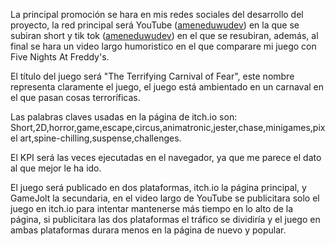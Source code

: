 La principal promoción se hara en mis redes sociales del desarrollo del proyecto, la red principal será YouTube ([ameneduwudev](https://www.youtube.com/@AMENEDUWUDEV/videos)) en la que se subiran short y tik tok ([ameneduwudev](https://www.tiktok.com/@ameneduwudev)) en el que se resubiran, además, al final se hara un video largo humoristico en el que comparare mi juego con Five Nights At Freddy's.

El título del juego será "The Terrifying Carnival of Fear", este nombre representa claramente el juego, el juego está ambientado en un carnaval en el que pasan cosas terroríficas.

Las palabras claves usadas en la página de itch.io son:
Short,2D,horror,game,escape,circus,animatronic,jester,chase,minigames,pixel art,spine-chilling,suspense,challenges.

El KPI será las veces ejecutadas en el navegador, ya que me parece el dato al que mejor le ha ido.

El juego será publicado en dos plataformas, itch.io la página principal, y GameJolt la secundaria, en el video largo de YouTube se publicitara solo el juego en itch.io para intentar mantenerse más tiempo en lo alto de la página, si publicitara las dos plataformas el tráfico se dividiría y el juego en ambas plataformas durara menos en la página de nuevo y popular.